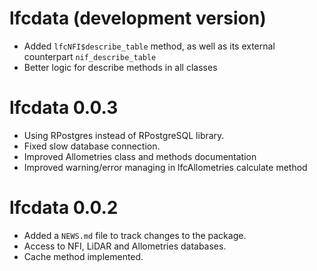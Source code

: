 # lfcdata (development version)

* Added `lfcNFI$describe_table` method, as well as its external counterpart
  `nif_describe_table`
* Better logic for describe methods in all classes

# lfcdata 0.0.3

* Using RPostgres instead of RPostgreSQL library.
* Fixed slow database connection.
* Improved Allometries class and methods documentation
* Improved warning/error managing in lfcAllometries calculate method

# lfcdata 0.0.2

* Added a `NEWS.md` file to track changes to the package.
* Access to NFI, LiDAR and Allometries databases.
* Cache method implemented.
